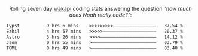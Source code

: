 <p align="center">Rolling seven day <a href="https://wakapi.dev/"/>wakapi</a> coding stats answering the question <i>"how much does Noah really code?"</i>:</p>
<!--START_SECTION:waka-->

```txt
Typst          9 hrs 6 mins    >>>>>>>>>————————————————   37.54 %
Ezhil          4 hrs 57 mins   >>>>>————————————————————   20.37 %
Astro          3 hrs 26 mins   >>>>—————————————————————   14.12 %
Json           0 hrs 55 mins   >————————————————————————   03.79 %
TOML           0 hrs 49 mins   >————————————————————————   03.40 %
```

<!--END_SECTION:waka-->
